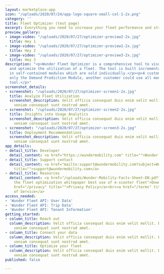 ```yaml
---
layout: marketplace-app
icon: "/uploads/2020/07/24/app-logo-square-small-col-1-2x.png"
category: ''
title: Fleet Optimizer (test page)
excerpt: Everything you need to increase your fleet performance and streamline workflows.
preview_gallery:
- image-video: "/uploads/2020/07/27/optimizer-preview2-2x.jpg"
  title: Hey 1
- image-video: "/uploads/2020/07/27/optimizer-preview1-2x.jpg"
  title: Hey 2
- image-video: "/uploads/2020/07/27/optimizer-preview3-2x.jpg"
  title: Hey 3
description: "<p>Wunder Fleet Optimizer is a comprehensive tool to visualize, understand
  and optimize the utilization of a fleet. The tool is built incrementally, separated
  in self-contained modules which are sold individually.</p><p>A customer could use
  only the Demand Prediction Module, another customer could use all modules in one
  tool.</p>"
screenshot_details:
- screenshot: "/uploads/2020/07/27/optimizer-screen1-2x.jpg"
  title: Analyze Fleet Utilization
  screenshot_description: Velit officia consequat duis enim velit mollit. Exercitation
    veniam consequat sunt nostrud amet.
- screenshot: "/uploads/2020/07/27/optimizer-screen2-2x.jpg"
  title: Insights into Usage Analytics
  screenshot_description: Velit officia consequat duis enim velit mollit. Exercitation
    veniam consequat sunt nostrud amet.
- screenshot: "/uploads/2020/07/27/optimizer-screen3-2x.jpg"
  title: Deployment Recommendations
  screenshot_description: Velit officia consequat duis enim velit mollit. Exercitation
    veniam consequat sunt nostrud amet.
app_details:
- detail_title: Developer
  detail_content: <a href="https://wundermobility.com" title="">Wunder Mobility →</a>
- detail_title: Support contact
  detail_content: <a href="mailto:support@wundermobility.com?subject=Wunder%20Fleet%20Optimization%20support&amp;body=Hey%20Wunder%20team%2C%0D%0A%0D%0AI%20have%20a%20question%20regarding%20your%20Wunder%20Fleet%20Optimization%20app."
    title="">support@wundermobility.com</a>
- detail_title: Resources
  detail_content: <a href="/uploads/Wunder-Mobility-Facts-Sheet-EN.pdf" title="Download
    the fleet optimization whitepaper best use of e-scooter fleet">Download Whitepaper</a><br><a
    href="/privacy" title="">Privacy Policy</a><br><a href="/terms" title="">Terms
    of Service</a>
access_needed:
- 'Wunder Fleet API: User Data'
- 'Wunder Fleet API: Trip Data'
- 'Wunder Fleet API: Tenant Information'
getting_started:
- column_title: Reach out
  column_description: Velit officia consequat duis enim velit mollit. Exercitation
    veniam consequat sunt nostrud amet.
- column_title: Connect your data
  column_description: Velit officia consequat duis enim velit mollit. Exercitation
    veniam consequat sunt nostrud amet.
- column_title: Optimize your fleet
  column_description: Velit officia consequat duis enim velit mollit. Exercitation
    veniam consequat sunt nostrud amet.
published: false

---
```


